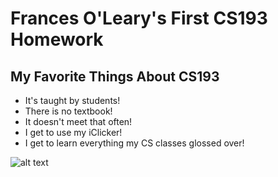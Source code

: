 # Frances O'Leary's First CS193 Homework

## My Favorite Things About CS193
- It's taught by students!
- There is no textbook!
- It doesn't meet that often!
- I get to use my iClicker!
- I get to learn everything my CS classes glossed over!

![alt text](https://media0.giphy.com/media/ToMjGpJY5rFWRfZZl9S/giphy.gif)
